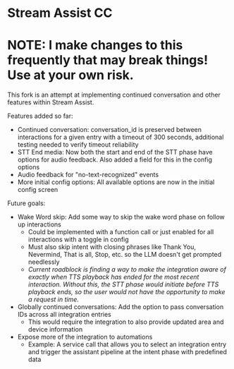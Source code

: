 # Stream Assist CC

# NOTE: I make changes to this frequently that may break things! Use at your own risk.

This fork is an attempt at implementing continued conversation and other features within Stream Assist.

Features added so far:
* Continued conversation: conversation_id is preserved between interactions for a given entry with a timeout of 300 seconds, additional testing needed to verify timeout reliability
* STT End media: Now both the start and end of the STT phase have options for audio feedback. Also added a field for this in the config options
* Audio feedback for "no-text-recognized" events
* More initial config options: All available options are now in the initial config screen

Future goals:
* Wake Word skip: Add some way to skip the wake word phase on follow up interactions
   * Could be implemented with a function call or just enabled for all interactions with a toggle in config
   * Must also skip intent with closing phrases like Thank You, Nevermind, That is all, Stop, etc. so the LLM doesn't get prompted needlessly
   * *Current roadblock is finding a way to make the integration aware of exactly when TTS playback has ended for the most recent interaction. Without this, the STT phase would initiate before TTS playback ends, so the user would not have the opportunity to make a request in time.*
* Globally continued conversations: Add the option to pass conversation IDs across all integration entries
   * This would require the integration to also provide updated area and device information
* Expose more of the integration to automations
  * Example: A service call that allows you to select an integration entry and trigger the assistant pipeline at the intent phase with predefined data


